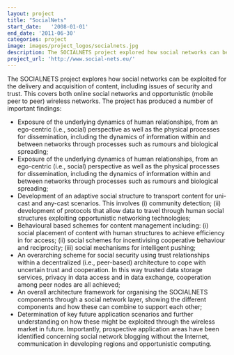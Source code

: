 ```yaml
---
layout: project
title: "SocialNets"
start_date:   '2008-01-01'
end_date: '2011-06-30'
categories: project
image: images/project_logos/socialnets.jpg
description: The SOCIALNETS project explored how social networks can be exploited for the delivery and acquisition of content, including issues of security and trust. This covered both online social networks and opportunistic (mobile peer to peer) wireless networks.
project_url: 'http://www.social-nets.eu/'
---
```


The SOCIALNETS project explores how social networks can be exploited for the delivery and acquisition of content, including issues of security and trust. This covers both online social networks and opportunistic (mobile peer to peer) wireless networks. The project has produced a number of important findings:

* Exposure of the underlying dynamics of human relationships, from an ego-centric (i.e., social) perspective as well as the physical processes for dissemination, including the dynamics of information within and between networks through processes such as rumours and biological spreading;
* Exposure of the underlying dynamics of human relationships, from an ego-centric (i.e., social) perspective as well as the physical processes for dissemination, including the dynamics of information within and between networks through processes such as rumours and biological spreading;
* Development of an adaptive social structure to transport content for uni-cast and any-cast scenarios. This involves (i) community detection; (ii) development of protocols that allow data to travel through human social structures exploiting opportunistic networking technologies;
* Behavioural based schemes for content management including: (i) social placement of content with human structures to achieve efficiency in for access; (ii) social schemes for incentivising cooperative behaviour and reciprocity; (iii) social mechanisms for intelligent pushing;
* An overarching scheme for social security using trust relationships within a decentralized (i.e., peer-based) architecture to cope with uncertain trust and cooperation. In this way trusted data storage services, privacy in data access and in data exchange, cooperation among peer nodes are all achieved;
* An overall architecture framework for organising the SOCIALNETS components through a social network layer, showing the different components and how these can combine to support each other;
* Determination of key future application scenarios and further understanding on how these might be exploited through the wireless market in future. Importantly, prospective application areas have been identified concerning social network blogging without the Internet, communication in developing regions and opportunistic computing.